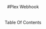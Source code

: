 <center>#Plex Webhook<center>
 <br/>
  <br/>
  <center>
    <center><bold>Table Of Contents<bold><center>
